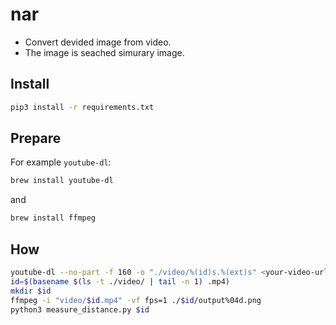 # nar

- Convert devided image from video.
- The image is seached simurary image.

## Install

```sh
pip3 install -r requirements.txt
```

## Prepare

For example `youtube-dl`:

```sh
brew install youtube-dl
```

and

```sh
brew install ffmpeg
```

## How

```sh
youtube-dl --no-part -f 160 -o "./video/%(id)s.%(ext)s" <your-video-url>
id=$(basename $(ls -t ./video/ | tail -n 1) .mp4)
mkdir $id
ffmpeg -i "video/$id.mp4" -vf fps=1 ./$id/output%04d.png
python3 measure_distance.py $id
```
